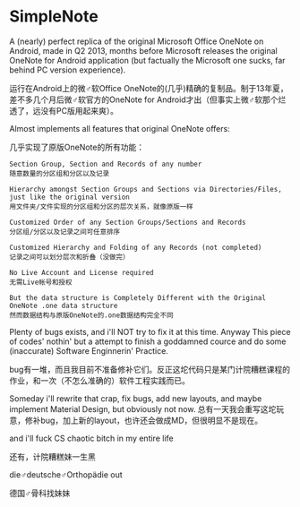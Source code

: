 # SimpleNote

A (nearly) perfect replica of the original Microsoft Office OneNote on Android, made in Q2 2013, months before Microsoft releases the original OneNote for Android application (but factually the Microsoft one sucks, far behind PC version experience). 

运行在Android上的微♂软Office OneNote的(几乎)精确的复制品。制于13年夏，差不多几个月后微♂软官方的OneNote for Android才出（但事实上微♂软那个烂透了，远没有PC版用起来爽）。


Almost implements all features that original OneNote offers: 

几乎实现了原版OneNote的所有功能：

	Section Group, Section and Records of any number
	随意数量的分区组和分区以及记录
	
	Hierarchy amongst Section Groups and Sections via Directories/Files, just like the original version
	用文件夹/文件实现的分区组和分区的层次关系，就像原版一样
	
	Customized Order of any Section Groups/Sections and Records
	分区组/分区以及记录之间可任意排序
	
	Customized Hierarchy and Folding of any Records (not completed)
	记录之间可以划分层次和折叠（没做完）
	
	No Live Account and License required
	无需Live帐号和授权
	
	But the data structure is Completely Different with the Original OneNote .one data structure
	然而数据结构与原版OneNote的.one数据结构完全不同

Plenty of bugs exists, and i'll NOT try to fix it at this time. Anyway This piece of codes' nothin' but a attempt to finish a goddamned cource and do some (inaccurate) Software Enginnerin' Practice. 

bug有一堆，而且我目前不准备修补它们。反正这坨代码只是某门计院糟糕课程的作业，和一次（不怎么准确的）软件工程实践而已。


Someday i'll rewrite that crap, fix bugs, add new layouts, and maybe implement Material Design, but obviously not now. 
总有一天我会重写这坨玩意，修补bug，加上新的layout，也许还会做成MD，但很明显不是现在。


and i'll fuck CS chaotic bitch in my entire life

还有，计院糟糕妹一生黑


die♂deutsche♂Orthopädie out

德国♂骨科找妹妹
